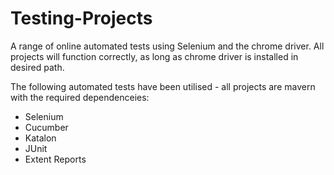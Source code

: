# Testing-Projects
A range of online automated tests using Selenium and the chrome driver.
All projects will function correctly, as long as chrome driver is installed in desired path.

The following automated tests have been utilised - all projects are mavern with the required dependenceies:
   - Selenium
   - Cucumber
   - Katalon
   - JUnit
   - Extent Reports
